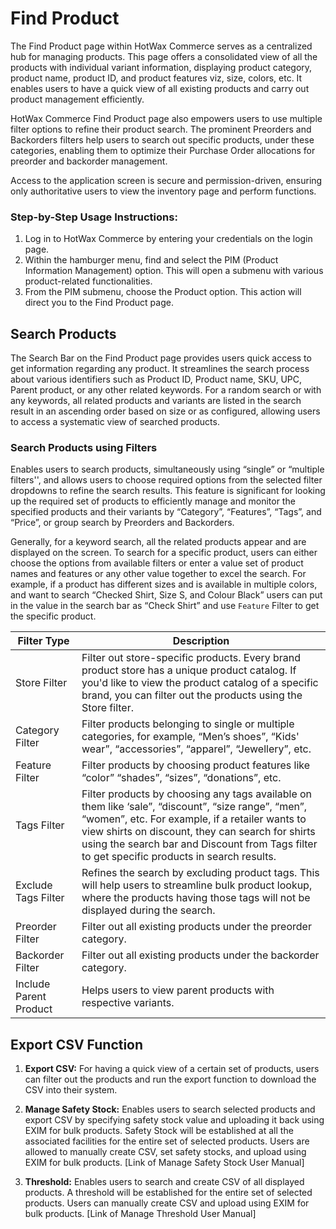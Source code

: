 # Find Product

The Find Product page within HotWax Commerce serves as a centralized hub for managing products. This page offers a consolidated view of all the products with individual variant information, displaying product category, product name, product ID, and product features viz, size, colors, etc. It enables users to have a quick view of all existing products and carry out product management efficiently.

HotWax Commerce Find Product page also empowers users to use multiple filter options to refine their product search. The prominent Preorders and Backorders filters help users to search out specific products, under these categories, enabling them to optimize their Purchase Order allocations for preorder and backorder management.

Access to the application screen is secure and permission-driven, ensuring only authoritative users to view the inventory page and perform functions.

### Step-by-Step Usage Instructions:
1. Log in to HotWax Commerce by entering your credentials on the login page. 
2. Within the hamburger menu, find and select the PIM (Product Information Management) option. This will open a submenu with various product-related functionalities. 
3. From the PIM submenu, choose the Product option. This action will direct you to the Find Product page.

## Search Products

The Search Bar on the Find Product page provides users quick access to get information regarding any product. It streamlines the search process about various identifiers such as Product ID, Product name, SKU, UPC, Parent product, or any other related keywords. For a random search or with any keywords, all related products and variants are listed in the search result in an ascending order based on size or as configured, allowing users to access a systematic view of searched products. 

### Search Products using Filters

Enables users to search products, simultaneously using “single” or “multiple filters'', and allows users to choose required options from the selected filter dropdowns to refine the search results. This feature is significant for looking up the required set of products to efficiently manage and monitor the specified products and their variants by “Category”, “Features”, “Tags”, and “Price”, or group search by Preorders and Backorders. 

Generally, for a keyword search, all the related products appear and are displayed on the screen. To search for a specific product, users can either choose the options from available filters or enter a value set of product names and features or any other value together to excel the search. For example, if a product has different sizes and is available in multiple colors, and want to search “Checked Shirt, Size S, and Colour Black” users can put in the value in the search bar as “Check Shirt” and use `Feature` Filter to get the specific product. 

| Filter Type       | Description                                                                                                                                                                                                                                                                                                  |
|----------------------|--------------------------------------------------------------------------------------------------------------------------------------------------------------------------------------------------------------------------------------------------------------------------------------------------------------|
| Store Filter         | Filter out store-specific products. Every brand product store has a unique product catalog. If you'd like to view the product catalog of a specific brand, you can filter out the products using the Store filter.                                                                                                                                                     |
| Category Filter      | Filter products belonging to single or multiple categories, for example, “Men’s shoes”, “Kids' wear”, “accessories”, “apparel”, “Jewellery”, etc.                                                                                                                                                                                                                       |
| Feature Filter       | Filter products by choosing product features like “color” “shades”, “sizes”, “donations”, etc.                                                                                                                                                                                                               |
| Tags Filter          | Filter products by choosing any tags available on them like ‘sale”, “discount”, “size range”, “men”, “women”, etc. For example, if a retailer wants to view shirts on discount, they can search for shirts using the search bar and Discount from Tags filter to get specific products in search results.                                                          |
| Exclude Tags Filter  | Refines the search by excluding product tags. This will help users to streamline bulk product lookup, where the products having those tags will not be displayed during the search.                                                                                                                                                                                    |
| Preorder Filter      | Filter out all existing products under the preorder category.                                                                                                                                                                                                                                                |
| Backorder Filter     | Filter out all existing products under the backorder category.                                                                                                                                                                                                                                               |
| Include Parent Product | Helps users to view parent products with respective variants.     

## Export CSV Function

 1. **Export CSV:** For having a quick view of a certain set of products, users can filter out the products and run the export function to download the CSV into their system. 

2. **Manage Safety Stock:** Enables users to search selected products and export CSV by specifying safety stock value and uploading it back using EXIM for bulk products. Safety Stock will be established at all the associated facilities for the entire set of selected products. Users are allowed to manually create CSV, set safety stocks, and upload using EXIM for bulk products. [Link of Manage Safety Stock User Manual]

3. **Threshold:** Enables users to search and create CSV of all displayed products. A threshold will be established for the entire set of selected products. Users can manually create CSV and upload using EXIM for bulk products. [Link of Manage Threshold User Manual]
                  
